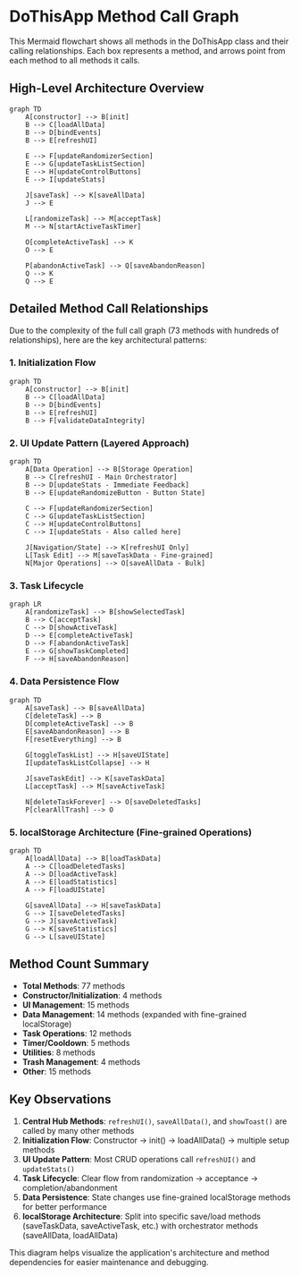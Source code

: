 # DoThisApp Method Call Graph

This Mermaid flowchart shows all methods in the DoThisApp class and their calling relationships. Each box represents a method, and arrows point from each method to all methods it calls.

## High-Level Architecture Overview

```mermaid
graph TD
    A[constructor] --> B[init]
    B --> C[loadAllData]
    B --> D[bindEvents]
    B --> E[refreshUI]
    
    E --> F[updateRandomizerSection]
    E --> G[updateTaskListSection] 
    E --> H[updateControlButtons]
    E --> I[updateStats]
    
    J[saveTask] --> K[saveAllData]
    J --> E
    
    L[randomizeTask] --> M[acceptTask]
    M --> N[startActiveTaskTimer]
    
    O[completeActiveTask] --> K
    O --> E
    
    P[abandonActiveTask] --> Q[saveAbandonReason]
    Q --> K
    Q --> E
```

## Detailed Method Call Relationships

Due to the complexity of the full call graph (73 methods with hundreds of relationships), here are the key architectural patterns:

### 1. Initialization Flow
```mermaid
graph TD
    A[constructor] --> B[init]
    B --> C[loadAllData]
    B --> D[bindEvents]
    B --> E[refreshUI]
    B --> F[validateDataIntegrity]
```

### 2. UI Update Pattern (Layered Approach)
```mermaid
graph TD
    A[Data Operation] --> B[Storage Operation]
    B --> C[refreshUI - Main Orchestrator]
    B --> D[updateStats - Immediate Feedback]
    B --> E[updateRandomizeButton - Button State]
    
    C --> F[updateRandomizerSection]
    C --> G[updateTaskListSection]
    C --> H[updateControlButtons]
    C --> I[updateStats - Also called here]
    
    J[Navigation/State] --> K[refreshUI Only]
    L[Task Edit] --> M[saveTaskData - Fine-grained]
    N[Major Operations] --> O[saveAllData - Bulk]
```

### 3. Task Lifecycle
```mermaid
graph LR
    A[randomizeTask] --> B[showSelectedTask]
    B --> C[acceptTask]
    C --> D[showActiveTask]
    D --> E[completeActiveTask]
    D --> F[abandonActiveTask]
    E --> G[showTaskCompleted]
    F --> H[saveAbandonReason]
```

### 4. Data Persistence Flow
```mermaid
graph TD
    A[saveTask] --> B[saveAllData]
    C[deleteTask] --> B
    D[completeActiveTask] --> B
    E[saveAbandonReason] --> B
    F[resetEverything] --> B
    
    G[toggleTaskList] --> H[saveUIState]
    I[updateTaskListCollapse] --> H
    
    J[saveTaskEdit] --> K[saveTaskData]
    L[acceptTask] --> M[saveActiveTask]
    
    N[deleteTaskForever] --> O[saveDeletedTasks]
    P[clearAllTrash] --> O
```

### 5. localStorage Architecture (Fine-grained Operations)
```mermaid
graph TD
    A[loadAllData] --> B[loadTaskData]
    A --> C[loadDeletedTasks]
    A --> D[loadActiveTask]
    A --> E[loadStatistics]
    A --> F[loadUIState]
    
    G[saveAllData] --> H[saveTaskData]
    G --> I[saveDeletedTasks]
    G --> J[saveActiveTask]
    G --> K[saveStatistics]
    G --> L[saveUIState]
```

## Method Count Summary

- **Total Methods**: 77 methods
- **Constructor/Initialization**: 4 methods
- **UI Management**: 15 methods  
- **Data Management**: 14 methods (expanded with fine-grained localStorage)
- **Task Operations**: 12 methods
- **Timer/Cooldown**: 5 methods
- **Utilities**: 8 methods
- **Trash Management**: 4 methods
- **Other**: 15 methods

## Key Observations

1. **Central Hub Methods**: `refreshUI()`, `saveAllData()`, and `showToast()` are called by many other methods
2. **Initialization Flow**: Constructor → init() → loadAllData() → multiple setup methods
3. **UI Update Pattern**: Most CRUD operations call `refreshUI()` and `updateStats()`
4. **Task Lifecycle**: Clear flow from randomization → acceptance → completion/abandonment
5. **Data Persistence**: State changes use fine-grained localStorage methods for better performance
6. **localStorage Architecture**: Split into specific save/load methods (saveTaskData, saveActiveTask, etc.) with orchestrator methods (saveAllData, loadAllData)

This diagram helps visualize the application's architecture and method dependencies for easier maintenance and debugging.